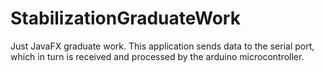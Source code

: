 # StabilizationGraduateWork
Just JavaFX graduate work. 
This application sends data to the serial port, which in turn is received and processed by the arduino microcontroller. 
